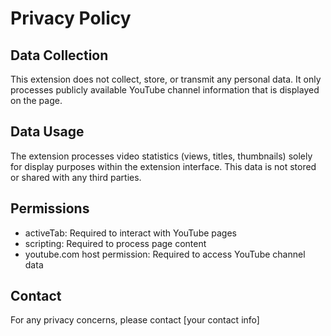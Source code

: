 # Privacy Policy

## Data Collection
This extension does not collect, store, or transmit any personal data. It only processes publicly available YouTube channel information that is displayed on the page.

## Data Usage
The extension processes video statistics (views, titles, thumbnails) solely for display purposes within the extension interface. This data is not stored or shared with any third parties.

## Permissions
- activeTab: Required to interact with YouTube pages
- scripting: Required to process page content
- youtube.com host permission: Required to access YouTube channel data

## Contact
For any privacy concerns, please contact [your contact info] 